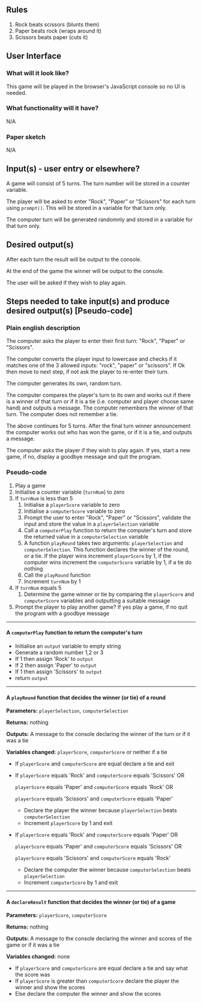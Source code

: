 ## Rules

1. Rock beats scissors (blunts them)
2. Paper beats rock (wraps around it)
3. Scissors beats paper (cuts it)

## User Interface

### What will it look like?

This game will be played in the browser's JavaScript console so no UI is needed.

### What functionality will it have?

N/A

### Paper sketch

N/A

## Input(s) - user entry or elsewhere?

A game will consist of 5 turns. The turn number will be stored in a counter variable.

The player will be asked to enter "Rock", "Paper" or "Scissors" for each turn using `prompt()`. This will be stored in a variable for that turn only.

The computer turn will be generated randomnly and stored in a variable for that turn only.

## Desired output(s)

After each turn the result will be output to the console.

At the end of the game the winner will be output to the console.

The user will be asked if they wish to play again.

## Steps needed to take input(s) and produce desired output(s) [Pseudo-code]

### Plain english description

The computer asks the player to enter their first turn: "Rock", "Paper" or "Scissors".

The computer converts the player input to lowercase and checks if it matches one of the 3 allowed inputs: "rock", "paper" or "scissors". If Ok then move to next step, if not ask the player to re-enter their turn.

The computer generates its own, random turn.

The computer compares the player's turn to its own and works out if there is a winner of that turn or if it is a tie (i.e. computer and player choose same hand) and outputs a message. The computer remembers the winner of that turn. The computer does not remember a tie.

The above continues for 5 turns. After the final turn winner announcement the computer works out who has won the game, or if it is a tie, and outputs a message.

The computer asks the player if they wish to play again. If yes, start a new game, if no, display a goodbye message and quit the program.

### Pseudo-code

1. Play a game
2. Initialise a counter variable (`turnNum`) to zero
3. If `turnNum` is less than 5
   1. Initialise a `playerScore` variable to zero
   2. Initialise a `computerScore` variable to zero
   3. Prompt the user to enter "Rock", "Paper" or "Scissors", validate the input and store the value in a `playerSelection` variable
   4. Call a `computerPlay` function to return the computer's turn and store the returned value in a `computerSelection` variable
   5. A function `playRound` takes two arguments: `playerSelection` and `computerSelection`. This function declares the winner of the round, or a tie. If the player wins increment `playerScore` by 1, if the computer wins increment the `computerScore` variable by 1, if a tie do nothing
   6. Call the `playRound` function
   7. Increment `turnNum` by 1
4. If `turnNum` equals 5
   1. Determine the game winner or tie by comparing the `playerScore` and `computerScore` variables and outputting a suitable message
5. Prompt the player to play another game? If yes play a game, if no quit the program with a goodbye message

---

#### **A `computerPlay` function to return the computer's turn**

  * Initialise an `output` variable to empty string
  * Generate a random number 1,2 or 3
  * If 1 then assign 'Rock' to `output`
  * If 2 then assign 'Paper' to `output`
  * If 1 then assign 'Scissors' to `output`
  * return `output`

---

#### **A `playRound` function that decides the winner (or tie) of a round**

**Parameters:** `playerSelection`, `computerSelection`

**Returns:** nothing

**Outputs:** A message to the console declaring the winner of the turn or if it was a tie

**Variables changed:** `playerScore`, `computerScore` or neither if a tie

* If `playerScore` and `computerScore` are equal declare a tie and exit
* If `playerScore` equals 'Rock' and `computerScore` equals 'Scissors' OR

  `playerScore` equals 'Paper' and `computerScore` equals 'Rock' OR

  `playerScore` equals 'Scissors' and `computerScore` equals 'Paper'

  * Declare the player the winner because `playerSelection` beats `computerSelection`
  * Increment `playerScore` by 1 and exit

* If `playerScore` equals 'Rock' and `computerScore` equals 'Paper' OR

  `playerScore` equals 'Paper' and `computerScore` equals 'Scissors' OR

  `playerScore` equals 'Scissors' and `computerScore` equals 'Rock'

  * Declare the computer the winner because `computerSelection` beats `playerSelection`
  * Increment `computerScore` by 1 and exit

---

#### **A `declareResult` function that decides the winner (or tie) of a game**

**Parameters:** `playerScore`, `computerScore`

**Returns:** nothing

**Outputs:** A message to the console declaring the winner and scores of the game or if it was a tie

**Variables changed:** none

* If `playerScore` and `computerScore` are equal declare a tie and say what the score was
* If `playerScore` is greater than `computerScore` declare the player the winner and show the scores
* Else declare the computer the winner and show the scores